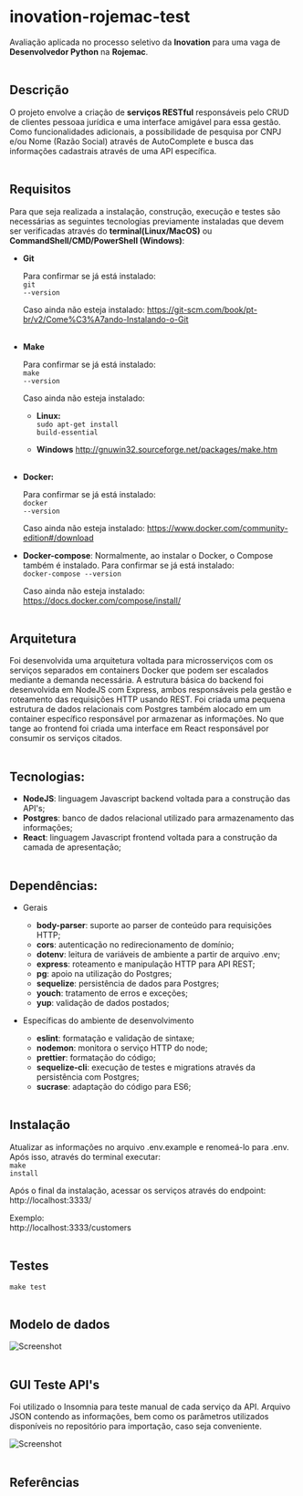 # inovation-rojemac-test
Avaliação aplicada no processo seletivo da <b>Inovation</b> para uma vaga de <b>Desenvolvedor Python</b> na <b>Rojemac</b>.
<br /><br />

## Descrição
O projeto envolve a criação de <b>serviços RESTful</b> responsáveis pelo CRUD de clientes pessoaa jurídica e uma interface amigável para essa gestão. Como funcionalidades adicionais, a possibilidade de pesquisa por CNPJ e/ou Nome (Razão Social) através de AutoComplete e busca das informações cadastrais através de uma API específica.
<br /><br />

## Requisitos
Para que seja realizada a instalação, construção, execução e testes são necessárias as seguintes tecnologias previamente instaladas que devem ser verificadas através do <b>terminal(Linux/MacOS)</b> ou <b>CommandShell/CMD/PowerShell (Windows)</b>:

- <b>Git</b>

    Para confirmar se já está instalado:<br />
<code>git --version</code>

    Caso ainda não esteja instalado:
https://git-scm.com/book/pt-br/v2/Come%C3%A7ando-Instalando-o-Git
<br /><br />

- <b>Make</b>

    Para confirmar se já está instalado:<br />
    <code>make --version</code>

    Caso ainda não esteja instalado:<br />

    - <b>Linux:</b><br />
<code>sudo apt-get install build-essential</code>

    - <b>Windows</b>
http://gnuwin32.sourceforge.net/packages/make.htm
<br /><br />

- <b>Docker:</b>

    Para confirmar se já está instalado:<br />
<code>docker --version</code>

    Caso ainda não esteja instalado:
https://www.docker.com/community-edition#/download


- <b>Docker-compose</b>:
Normalmente, ao instalar o Docker, o Compose também é instalado. Para confirmar se já está instalado:<br />
<code>docker-compose --version</code>

    Caso ainda não esteja instalado:
https://docs.docker.com/compose/install/
<br /><br />

## Arquitetura
Foi desenvolvida uma arquitetura voltada para microsserviços com os serviços separados em containers Docker que podem ser escalados mediante a demanda necessária. A estrutura básica do backend foi desenvolvida em NodeJS com Express, ambos responsáveis pela gestão e roteamento das requisições HTTP usando REST.
Foi criada uma pequena estrutura de dados relacionais com Postgres também alocado em um container específico responsável por armazenar as informações.
No que tange ao frontend foi criada uma interface em React responsável por consumir os serviços citados.
<br /><br />

## Tecnologias:
- <b>NodeJS</b>: linguagem Javascript backend voltada para a construção das API's;
- <b>Postgres</b>: banco de dados relacional utilizado para armazenamento das informações;
- <b>React</b>: linguagem Javascript frontend voltada para a construção da camada de apresentação;
<br /><br />

## Dependências:
- Gerais
    - <b>body-parser</b>: suporte ao parser de conteúdo para requisições HTTP;
    - <b>cors</b>: autenticação no redirecionamento de domínio;
    - <b>dotenv</b>: leitura de variáveis de ambiente a partir de arquivo .env;
    - <b>express</b>: roteamento e manipulação HTTP para API REST;
    - <b>pg</b>: apoio na utilização do Postgres;
    - <b>sequelize</b>: persistência de dados para Postgres;
    - <b>youch</b>: tratamento de erros e exceções;
    - <b>yup</b>: validação de dados postados;

- Específicas do ambiente de desenvolvimento
    - <b>eslint</b>: formatação e validação de sintaxe;
    - <b>nodemon</b>: monitora o serviço HTTP do node;
    - <b>prettier</b>: formatação do código;
    - <b>sequelize-cli</b>: execução de testes e migrations através da persistência com Postgres;
    - <b>sucrase</b>: adaptação do código para ES6;
<br /><br />

## Instalação

Atualizar as informações no arquivo .env.example e renomeá-lo para .env. Após isso, através do terminal executar:<br />
<code>make install</code><br />

Após o final da instalação, acessar os serviços através do endpoint:<br />
http://localhost:3333/

Exemplo:<br />
http://localhost:3333/customers
<br /><br />

## Testes
<code>make test</code>
<br /><br />

## Modelo de dados
![Screenshot](der-cliente-pj.png)
<br /><br />

## GUI Teste API's
Foi utilizado o Insomnia para teste manual de cada serviço da API. Arquivo JSON contendo as informações, bem como os parâmetros utilizados disponíveis no repositório para importação, caso seja conveniente.

![Screenshot](insomnia-view.png)
<br /><br />

## Referências
